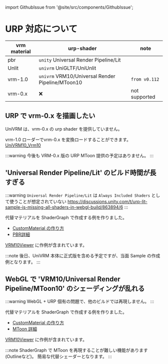 import GithubIssue from '@site/src/components/GithubIssue';

# URP 対応について

| vrm material | urp-shader                                       | note          |
| ------------ | ------------------------------------------------ | ------------- |
| pbr          | `unity` Universal Render Pipeline/Lit            |               |
| Unlit        | `univrm` UniGLTF/UniUnlit                        |               |
| vrm-1.0      | `univrm` VRM10/Universal Render Pipeline/MToon10 | `from v0.112` |
| vrm-0.x      | ❌                                               | not supported |

## URP で vrm-0.x を描画したい

UniVRM は、vrm-0.x の urp shader を提供していません。

vrm-1.0 ローダーでvrm-0.x を変換ロードすることができます。
[UniVRM10_Vrm10](/api/runtime-import/UniVRM10_Vrm10)

:::warning
今後も VRM-0.x 版の URP MToon 提供の予定はありません。
:::

## 'Universal Render Pipeline/Lit' のビルド時間が長すぎる

:::warning `Universal Render Pipeline/Lit` は `Always Included Shaders` として使うことが想定されていない
https://discussions.unity.com/t/urp-lit-sample-is-missing-all-shaders-in-webgl-build/863894/6
:::

<GithubIssue issue="2498" title="[urp][build] ビルドすると膨大な時間がかかるため削除" />

代替マテリアルを ShaderGraph で作成する例を作りました。

- [CustomMaterial の作り方](/api/material/make_custom_material/)
- [PBR詳細](/api/material/make_custom_material/custom_pbr/)

[VRM10Viewer](/api/sample/vrm10/VRM10Viewer/) に作例が含まれています。

:::note
後日、UniVRM 本体に正式版を含める予定ですが、当面 Sample の作成例となります。
:::

## WebGL で 'VRM10/Universal Render Pipeline/MToon10' のシェーディングが乱れる

:::warning
WebGL + URP 個有の問題で、他のビルドでは再現しません。
:::

<GithubIssue issue="2548" title="Unity WebGLで動的にインポートしたvrmのShadeがおかしい" />

代替マテリアルを ShaderGraph で作成する例を作りました。

- [CustomMaterial の作り方](/api/material/make_custom_material/)
- [MToon 詳細](/api/material/make_custom_material/custom_mtoon/)

[VRM10Viewer](/api/sample/vrm10/VRM10Viewer/) に作例が含まれています。

:::note
ShaderGraph で MToon を再現することが難しい機能があります(Outlineなど)。
簡易な代替シェーダーとなります。
:::
